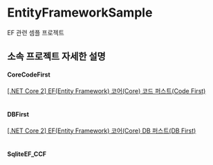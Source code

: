 # EntityFrameworkSample
EF 관련 셈플 프로젝트


## 소속 프로젝트 자세한 설명

#### CoreCodeFirst
[[.NET Core 2] EF(Entity Framework) 코어(Core) 코드 퍼스트(Code First)](https://blog.danggun.net/7682)
<br />
<br />

#### DBFirst
[[.NET Core 2] EF(Entity Framework) 코어(Core) DB 퍼스트(DB First)](https://blog.danggun.net/7909)
<br />
<br />

#### SqliteEF_CCF

<br />
<br />